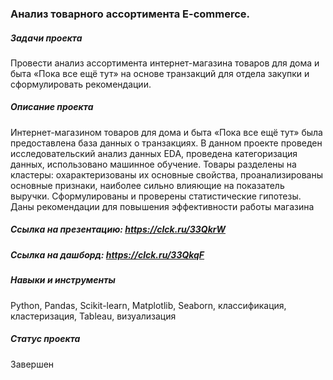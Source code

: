 ### Анализ товарного ассортимента E-commerce.
##### Задачи проекта   
Провести анализ ассортимента интернет-магазина товаров для дома и быта «Пока все ещё тут» на основе транзакций для отдела закупки и сформулировать рекомендации. 

##### Описание проекта   
Интернет-магазином товаров для дома и быта «Пока все ещё тут» была предоставлена база данных о транзакциях.
В данном проекте проведен исследовательский анализ данных EDA, проведена категоризация данных, использовано машинное обучение.
Товары разделены на кластеры: охарактеризованы их основные свойства, проанализированы основные признаки, наиболее сильно влияющие на показатель выручки.
Сформулированы и проверены статистические гипотезы.
Даны рекомендации для повышения эффективности работы магазина

##### Ссылка на презентацию: https://clck.ru/33QkrW
##### Ссылка на дашборд: https://clck.ru/33QkqF


##### Навыки и инструменты   
Python, Pandas, Scikit-learn, Matplotlib, Seaborn, классификация, кластеризация, Tableau, визуализация

##### Статус проекта
Завершен
